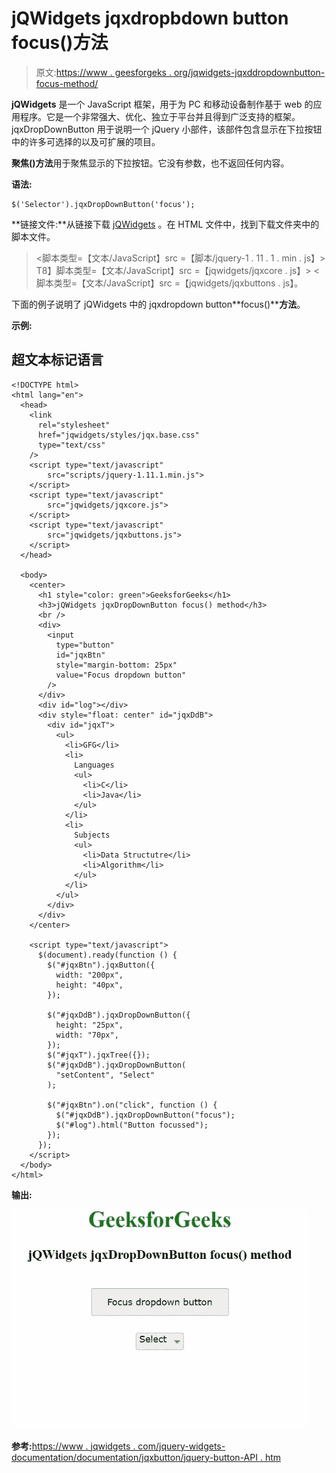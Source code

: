 # jQWidgets jqxdropbdown button focus()方法

> 原文:[https://www . geesforgeks . org/jqwidgets-jqxddropdownbutton-focus-method/](https://www.geeksforgeeks.org/jqwidgets-jqxdropdownbutton-focus-method/)

**jQWidgets** 是一个 JavaScript 框架，用于为 PC 和移动设备制作基于 web 的应用程序。它是一个非常强大、优化、独立于平台并且得到广泛支持的框架。jqxDropDownButton 用于说明一个 jQuery 小部件，该部件包含显示在下拉按钮中的许多可选择的以及可扩展的项目。

**聚焦()方法**用于聚焦显示的下拉按钮。它没有参数，也不返回任何内容。

**语法:**

```
$('Selector').jqxDropDownButton('focus');
```

**链接文件:**从链接下载 [jQWidgets](https://www.jqwidgets.com/download/) 。在 HTML 文件中，找到下载文件夹中的脚本文件。

> <link rel="”stylesheet”" href="”jqwidgets/styles/jqx.base.css”" type="”text/css”">
> <脚本类型=【文本/JavaScript】src =【脚本/jquery-1 . 11 . 1 . min . js】></脚本>
> T8】脚本类型=【文本/JavaScript】src =【jqwidgets/jqxcore . js】></脚本>
> <脚本类型=【文本/JavaScript】src =【jqwidgets/jqxbuttons . js】。

下面的例子说明了 jQWidgets 中的 jqxdropdown button**focus()****方法**。

**示例:**

## 超文本标记语言

```
<!DOCTYPE html>
<html lang="en">
  <head>
    <link
      rel="stylesheet"
      href="jqwidgets/styles/jqx.base.css"
      type="text/css"
    />
    <script type="text/javascript" 
        src="scripts/jquery-1.11.1.min.js">
    </script>
    <script type="text/javascript" 
        src="jqwidgets/jqxcore.js">
    </script>
    <script type="text/javascript" 
        src="jqwidgets/jqxbuttons.js">
    </script>
  </head>

  <body>
    <center>
      <h1 style="color: green">GeeksforGeeks</h1>
      <h3>jQWidgets jqxDropDownButton focus() method</h3>
      <br />
      <div>
        <input
          type="button"
          id="jqxBtn"
          style="margin-bottom: 25px"
          value="Focus dropdown button"
        />
      </div>
      <div id="log"></div>
      <div style="float: center" id="jqxDdB">
        <div id="jqxT">
          <ul>
            <li>GFG</li>
            <li>
              Languages
              <ul>
                <li>C</li>
                <li>Java</li>
              </ul>
            </li>
            <li>
              Subjects
              <ul>
                <li>Data Structutre</li>
                <li>Algorithm</li>
              </ul>
            </li>
          </ul>
        </div>
      </div>
    </center>

    <script type="text/javascript">
      $(document).ready(function () {
        $("#jqxBtn").jqxButton({
          width: "200px",
          height: "40px",
        });

        $("#jqxDdB").jqxDropDownButton({
          height: "25px",
          width: "70px",
        });
        $("#jqxT").jqxTree({});
        $("#jqxDdB").jqxDropDownButton(
          "setContent", "Select"
        );

        $("#jqxBtn").on("click", function () {
          $("#jqxDdB").jqxDropDownButton("focus");
          $("#log").html("Button focussed");
        });
      });
    </script>
  </body>
</html>
```

**输出:**

![](img/e7cec0e5efbe5c8079efb5e310509d00.png)

**参考:**[https://www . jqwidgets . com/jquery-widgets-documentation/documentation/jqxbutton/jquery-button-API . htm](https://www.jqwidgets.com/jquery-widgets-documentation/documentation/jqxbutton/jquery-button-api.htm)